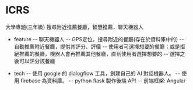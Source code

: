 # ICRS
大學專題(三年級)
搜尋附近推薦餐廳，智慧推薦，聊天機器人

- feature
-- 聊天機器人
-- GPS定位，搜尋附近的餐廳(存在於資料庫中的)
-- 自動推薦附近餐廳，提供其評分、評價
-- 使用者可選擇想要的餐廳；或是拒絕推薦的餐廳，機器人會再推薦其他餐廳，直到使用者選擇想要的
-- 選擇之後可以評分該餐廳

- tech
-- 使用 google 的 dialogflow 工具，創建自己的 AI 對話機器人。
-- 使用 firebase 為資料庫。
-- python flask 製作後端 API
-- 前端框架: Angular

